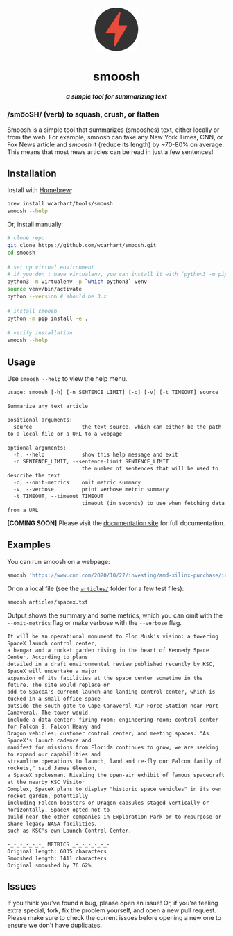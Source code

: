 <p align="center"><img alt="smoosh logo" src="logo.png" /></p>

<h1 align="center">smoosh</h1>
<h5 align="center">a simple tool for summarizing text</h5>

### /smo͞oSH/ (verb) to squash, crush, or flatten

Smoosh is a simple tool that summarizes (smooshes) text, either locally or from the web. For example, smoosh can take any New York Times, CNN, or Fox News article and _smoosh_ it (reduce its length) by ~70-80% on average. This means that most news articles can be read in just a few sentences!

## Installation

Install with [Homebrew](https://brew.sh):
```bash
brew install wcarhart/tools/smoosh
smoosh --help
```

Or, install manually:
```bash
# clone repo
git clone https://github.com/wcarhart/smoosh.git
cd smoosh

# set up virtual environment
# if you don't have virtualenv, you can install it with `python3 -m pip install virtualenv`
python3 -m virtualenv -p `which python3` venv
source venv/bin/activate
python --version # should be 3.x

# install smoosh
python -m pip install -e .

# verify installation
smoosh --help
```

## Usage

Use `smoosh --help` to view the help menu.

```
usage: smoosh [-h] [-n SENTENCE_LIMIT] [-o] [-v] [-t TIMEOUT] source

Summarize any text article

positional arguments:
  source                the text source, which can either be the path to a local file or a URL to a webpage

optional arguments:
  -h, --help            show this help message and exit
  -n SENTENCE_LIMIT, --sentence-limit SENTENCE_LIMIT
                        the number of sentences that will be used to describe the text
  -o, --omit-metrics    omit metric summary
  -v, --verbose         print verbose metric summary
  -t TIMEOUT, --timeout TIMEOUT
                        timeout (in seconds) to use when fetching data from a URL
```

**[COMING SOON]** Please visit the [documentation site](https://willcarhart.dev/docs/smoosh) for full documentation.

## Examples

You can run smoosh on a webpage:
```bash
smoosh 'https://www.cnn.com/2020/10/27/investing/amd-xilinx-purchase/index.html'
```
Or on a local file (see the [`articles/`](https://github.com/wcarhart/smoosh/tree/master/articles) folder for a few test files):
```bash
smoosh articles/spacex.txt
```
Output shows the summary and some metrics, which you can omit with the `--omit-metrics` flag or make verbose with the `--verbose` flag.
```
It will be an operational monument to Elon Musk's vision: a towering SpaceX launch control center,
a hangar and a rocket garden rising in the heart of Kennedy Space Center. According to plans
detailed in a draft environmental review published recently by KSC, SpaceX will undertake a major
expansion of its facilities at the space center sometime in the future. The site would replace or
add to SpaceX's current launch and landing control center, which is tucked in a small office space
outside the south gate to Cape Canaveral Air Force Station near Port Canaveral. The tower would
include a data center; firing room; engineering room; control center for Falcon 9, Falcon Heavy and
Dragon vehicles; customer control center; and meeting spaces. "As SpaceX's launch cadence and
manifest for missions from Florida continues to grow, we are seeking to expand our capabilities and
streamline operations to launch, land and re-fly our Falcon family of rockets," said James Gleeson,
a SpaceX spokesman. Rivaling the open-air exhibit of famous spacecraft at the nearby KSC Visitor
Complex, SpaceX plans to display "historic space vehicles" in its own rocket garden, potentially
including Falcon boosters or Dragon capsules staged vertically or horizontally. SpaceX opted not to
build near the other companies in Exploration Park or to repurpose or share legacy NASA facilities,
such as KSC's own Launch Control Center.

-_-_-_-_-_-_ METRICS _-_-_-_-_-_-
Original length: 6035 characters
Smooshed length: 1411 characters
Original smooshed by 76.62%
```

## Issues
If you think you've found a bug, please open an issue! Or, if you're feeling extra special, fork, fix the problem yourself, and open a new pull request. Please make sure to check the current issues before opening a new one to ensure we don't have duplicates.
